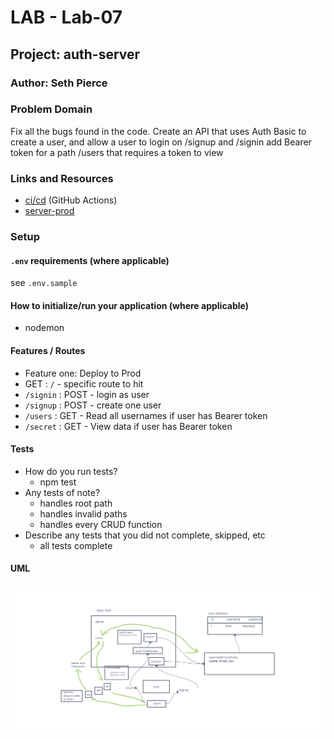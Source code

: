 # LAB - Lab-07

## Project: auth-server

### Author: Seth Pierce

### Problem Domain

Fix all the bugs found in the code.
Create an API that uses Auth Basic to create a user, and allow a user to login on /signup and /signin
add Bearer token for a path /users that requires a token to view

### Links and Resources

- [ci/cd](https://github.com/sethppierce/bearer-auth/actions) (GitHub Actions)
- [server-prod](https://auth-server-8gst.onrender.com)

### Setup

#### `.env` requirements (where applicable)

see `.env.sample`

#### How to initialize/run your application (where applicable)

- nodemon

#### Features / Routes

- Feature one: Deploy to Prod
- GET : `/` - specific route to hit
- `/signin` : POST - login as user
- `/signup` : POST - create one user
- `/users` : GET - Read all usernames if user has Bearer token
- `/secret` : GET - View data if user has Bearer token

#### Tests

- How do you run tests?
  - npm test
- Any tests of note?
  - handles root path
  - handles invalid paths
  - handles every CRUD function
- Describe any tests that you did not complete, skipped, etc
  - all tests complete

#### UML

![UML](./class07-uml.png)
